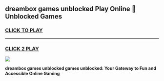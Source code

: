 
## dreambox games unblocked Play Online 👋 Unblocked Games
<h3>
<a href="https://premium.freeplayer.one?title=dreambox_games_unblocked&ref=19F">CLICK TO PLAY</a></h3>
<hr>

<h3>
<a href="https://premium.freeplayer.one?title=dreambox_games_unblocked&ref=19F">CLICK 2 PLAY</a>
  
</h3>

<a href="https://premium.freeplayer.one?title=dreambox_games_unblocked&ref=19F"><img src="https://clearcache.store/games.png"></a>


**dreambox games unblocked games unblocked: Your Gateway to Fun and Accessible Online Gaming**
